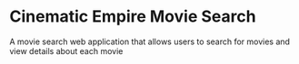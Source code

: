 # Cinematic Empire Movie Search
A movie search web application that allows users to search for movies and view details about each movie
